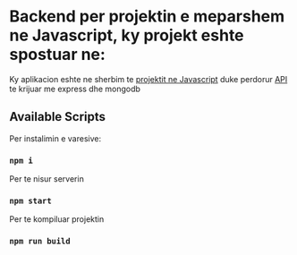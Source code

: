 # Backend per projektin e meparshem ne Javascript, ky projekt eshte spostuar ne:

Ky aplikacion eshte ne sherbim te [projektit ne Javascript](https://github.com/arionkosturi/JavascriptProject) duke perdorur [API](https://github.com/arionkosturi/api-v2) te krijuar me express dhe mongodb

## Available Scripts

Per instalimin e varesive:

### `npm i`

Per te nisur serverin

### `npm start`

Per te kompiluar projektin

### `npm run build`
